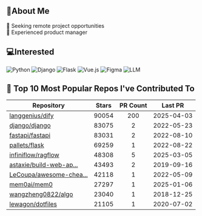## 💫About Me 
👯 Seeking remote project opportunities   
🌱 Experienced product manager

## 💻Interested
![Python](https://img.shields.io/badge/python-3670A0?style=for-the-badge&logo=python&logoColor=ffdd54) ![Django](https://img.shields.io/badge/django-%23092E20.svg?style=for-the-badge&logo=django&logoColor=white) ![Flask](https://img.shields.io/badge/flask-%23000.svg?style=for-the-badge&logo=flask&logoColor=white) ![Vue.js](https://img.shields.io/badge/vuejs-%2335495e.svg?style=for-the-badge&logo=vuedotjs&logoColor=%234FC08D)  ![Figma](https://img.shields.io/badge/figma-%23F24E1E.svg?style=for-the-badge&logo=figma&logoColor=white) ![LLM](https://img.shields.io/badge/LLM-%23412991.svg?style=for-the-badge&logo=openai&logoColor=white)

## 🌟 Top 10 Most Popular Repos I've Contributed To

| Repository | Stars | PR Count | Last PR |
|-----|:---:|:---:|:---:|
| [langgenius/dify](https://github.com/langgenius/dify) | 90054 | 200 | 2025-04-03 |
| [django/django](https://github.com/django/django) | 83075 | 2 | 2022-05-23 |
| [fastapi/fastapi](https://github.com/fastapi/fastapi) | 83031 | 2 | 2022-08-10 |
| [pallets/flask](https://github.com/pallets/flask) | 69259 | 1 | 2022-08-22 |
| [infiniflow/ragflow](https://github.com/infiniflow/ragflow) | 48308 | 5 | 2025-03-05 |
| [astaxie/build-web-ap...](https://github.com/astaxie/build-web-application-with-golang) | 43493 | 2 | 2019-09-16 |
| [LeCoupa/awesome-chea...](https://github.com/LeCoupa/awesome-cheatsheets) | 42118 | 1 | 2022-05-09 |
| [mem0ai/mem0](https://github.com/mem0ai/mem0) | 27297 | 1 | 2025-01-06 |
| [wangzheng0822/algo](https://github.com/wangzheng0822/algo) | 23040 | 1 | 2018-12-25 |
| [lewagon/dotfiles](https://github.com/lewagon/dotfiles) | 21105 | 1 | 2020-07-02 |

